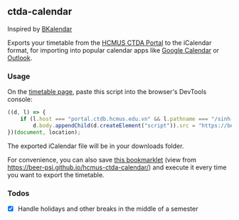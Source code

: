 ## ctda-calendar

Inspired by [BKalendar](https://bkalendar.github.io)

Exports your timetable from the [HCMUS CTDA Portal](https://portal.ctdb.hcmus.edu.vn)
to the iCalendar format, for importing into popular calendar apps like 
[Google Calendar](https://support.google.com/calendar/answer/37118)
or [Outlook](https://support.microsoft.com/en-us/office/import-calendars-into-outlook-8e8364e1-400e-4c0f-a573-fe76b5a2d379).

### Usage
On the [timetable page](https://portal.ctdb.hcmus.edu.vn/sinh-vien/ket-qua-dkhp), 
paste this script into the browser's DevTools console:
```js
((d, l) => {
    if (l.host === "portal.ctdb.hcmus.edu.vn" && l.pathname === "/sinh-vien/ket-qua-dkhp")
        d.body.appendChild(d.createElement("script")).src = "https://beer-psi.github.io/hcmus-ctda-calendar/script.min.js?t="+Math.floor(Date.now()/60000);
})(document, location);
```

The exported iCalendar file will be in your downloads folder.

For convenience, you can also save [this bookmarklet](javascript:void((d,l)=>{if(l.host==='portal.ctdb.hcmus.edu.vn'&&l.pathname==='/sinh-vien/ket-qua-dkhp')d.body.appendChild(d.createElement('script')).src='https://beer-psi.github.io/hcmus-ctda-calendar/script.min.js?t='+Math.floor(Date.now()/60000)})(document,location);) 
(view from <https://beer-psi.github.io/hcmus-ctda-calendar/>) and execute it every time
you want to export the timetable.

### Todos
- [x] Handle holidays and other breaks in the middle of a semester
